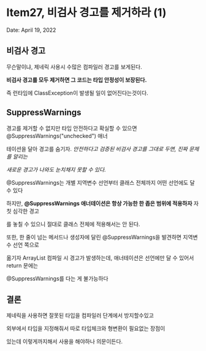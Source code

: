 # Item27, 비검사 경고를 제거하라 (1)

Date: April 19, 2022

## 비검사 경고

무슨말이냐, 제네릭 사용시 수많은 컴파일러 경고를 보게된다.

**비검사 경고를 모두 제거하면 그 코드는 타입 안정성이 보장된다.**

즉 런타임에 ClassException이 발생될 일이 없어진다는것이다.

## **SuppressWarnings**

경고를 제거할 수 없지만 타입 안전하다고 확실할 수 있으면 @SuppressWarnings("unchecked") 애너

테이션을 달아 경고를 숨기자. *안전하다고 검증된 비검사 경고를 그대로 두면, 진짜 문제를 알리는* 

*새로운 경고가 나와도 눈치채지 못할 수 있다.*  

@SuppressWarnings는 개별 지역변수 선언부터 클래스 전체까지 어떤 선언에도 달 수 있다  

하지만, **@SuppressWarnings 애너테이션은 항상 가능한 한 좁은 범위에 적용하자** 자칫 심각한 경고

를 놓칠 수 있으니 절대로 클래스 전체에 적용해서는 안 된다. 

또한, 한 줄이 넘는 메서드나 생성자에 달린 @SuppressWarnings을 발견하면 지역변수 선언 쪽으로 

옮기자 ArrayList 컴파일 시 경고가 발생하는데, 애너테이션은 선언에만 달 수 있어서 return 문에는 

@SuppressWarnings를 다는 게 불가능하다

## 결론

제네릭을 사용하면 잘못된 타입을 컴파일러 단계에서 방지할수있고

외부에서 타입을 지정해줘서 따로 타입체크와 형변환이 필요없는 장점이 

있는데 이렇게까지해서 사용을 해야하나 의문이든다.
